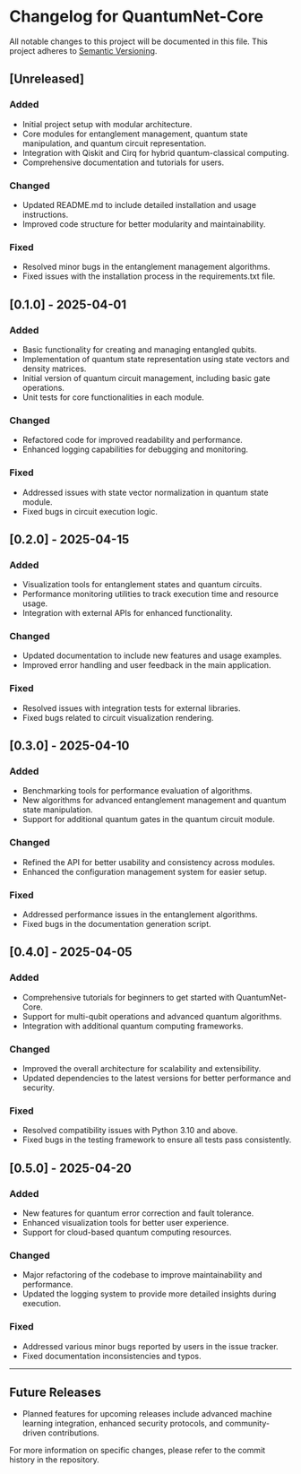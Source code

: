 # Changelog for QuantumNet-Core

All notable changes to this project will be documented in this file. This project adheres to [Semantic Versioning](https://semver.org/).

## [Unreleased]
### Added
- Initial project setup with modular architecture.
- Core modules for entanglement management, quantum state manipulation, and quantum circuit representation.
- Integration with Qiskit and Cirq for hybrid quantum-classical computing.
- Comprehensive documentation and tutorials for users.

### Changed
- Updated README.md to include detailed installation and usage instructions.
- Improved code structure for better modularity and maintainability.

### Fixed
- Resolved minor bugs in the entanglement management algorithms.
- Fixed issues with the installation process in the requirements.txt file.

## [0.1.0] - 2025-04-01
### Added
- Basic functionality for creating and managing entangled qubits.
- Implementation of quantum state representation using state vectors and density matrices.
- Initial version of quantum circuit management, including basic gate operations.
- Unit tests for core functionalities in each module.

### Changed
- Refactored code for improved readability and performance.
- Enhanced logging capabilities for debugging and monitoring.

### Fixed
- Addressed issues with state vector normalization in quantum state module.
- Fixed bugs in circuit execution logic.

## [0.2.0] - 2025-04-15
### Added
- Visualization tools for entanglement states and quantum circuits.
- Performance monitoring utilities to track execution time and resource usage.
- Integration with external APIs for enhanced functionality.

### Changed
- Updated documentation to include new features and usage examples.
- Improved error handling and user feedback in the main application.

### Fixed
- Resolved issues with integration tests for external libraries.
- Fixed bugs related to circuit visualization rendering.

## [0.3.0] - 2025-04-10
### Added
- Benchmarking tools for performance evaluation of algorithms.
- New algorithms for advanced entanglement management and quantum state manipulation.
- Support for additional quantum gates in the quantum circuit module.

### Changed
- Refined the API for better usability and consistency across modules.
- Enhanced the configuration management system for easier setup.

### Fixed
- Addressed performance issues in the entanglement algorithms.
- Fixed bugs in the documentation generation script.

## [0.4.0] - 2025-04-05
### Added
- Comprehensive tutorials for beginners to get started with QuantumNet-Core.
- Support for multi-qubit operations and advanced quantum algorithms.
- Integration with additional quantum computing frameworks.

### Changed
- Improved the overall architecture for scalability and extensibility.
- Updated dependencies to the latest versions for better performance and security.

### Fixed
- Resolved compatibility issues with Python 3.10 and above.
- Fixed bugs in the testing framework to ensure all tests pass consistently.

## [0.5.0] - 2025-04-20
### Added
- New features for quantum error correction and fault tolerance.
- Enhanced visualization tools for better user experience.
- Support for cloud-based quantum computing resources.

### Changed
- Major refactoring of the codebase to improve maintainability and performance.
- Updated the logging system to provide more detailed insights during execution.

### Fixed
- Addressed various minor bugs reported by users in the issue tracker.
- Fixed documentation inconsistencies and typos.

---

## Future Releases
- Planned features for upcoming releases include advanced machine learning integration, enhanced security protocols, and community-driven contributions.

For more information on specific changes, please refer to the commit history in the repository.

